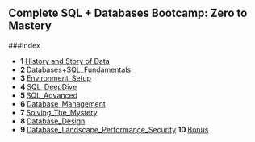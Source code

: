 ## Complete SQL + Databases Bootcamp: Zero to Mastery

###Index
- <b>1  </b> [History and Story of Data](1.History.md)
- <b>2 </b>[Databases+SQL_Fundamentals](2.Databases+SQL_Fundamentals.md)
- <b>3 </b>[Environment_Setup](3.Environment_Setup.md)
- <b>4 </b>[SQL_DeepDive](4.SQL_DeepDive.md)
- <b>5 </b>[SQL_Advanced](5.SQL_Advanced.md)
- <b>6 </b>[Database_Management](6.Database_Management.md)
- <b>7 </b>[Solving_The_Mystery](7.Solving_The_Mystery.md)
- <b>8 </b>[Database_Design](8.Database_Design.md)
- <b>9 </b> [Database_Landscape_Performance_Security](9.Database_Landscape_Performance_Security.md)
 <b>10 </b> [Bonus](10.Bonus.md)